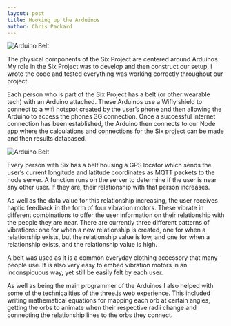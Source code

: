 ```yaml
---
layout: post
title: Hooking up the Arduinos
author: Chris Packard
---
```


![Arduino Belt]({{site.baseurl}}/img/belt_1LR.jpg)

The physical components of the Six Project are centered around Arduinos. My role in the Six Project was to develop and then construct our setup, i wrote the code and tested everything was working correctly throughout our project.

Each person who is part of the Six Project has a belt (or other wearable tech) with an Arduino attached. These Arduinos use a Wifly shield to connect to a wifi hotspot created by the user’s  phone and then allowing the Arduino to access the phones 3G connection. Once a successful internet connection has been established, the Arduino then connects to our Node app where the calculations and  connections for the Six project can be made and then results databased.

![Arduino Belt]({{site.baseurl}}/img/belt_2lr.jpg)

Every person with Six has a belt housing a GPS locator which sends the user’s current longitude and latitude coordinates as MQTT packets to the node server. A function runs on the server to determine if the user is near any other user. If they are, their relationship with that person increases.

As well as the data value for this relationship increasing, the user receives haptic feedback in the form of four vibration motors. These vibrate in different combinations to offer the user information on their relationship with the people they are near. There are currently three different patterns of vibrations: one for when a new relationship is created, one for when a relationship exists, but the relationship value is low, and one for when a relationship exists, and the relationship value is high.

A belt was used as it is a common everyday clothing accessory that many people use. It is also very easy to embed vibration motors in an inconspicuous way, yet still be easily felt by each user.

As well as being the main programmer of the Arduinos I also helped with some of the technicalities of the three.js web experience. This included writing mathematical equations for mapping each orb at certain angles, getting the orbs to animate when their respective radii change and connecting the relationship lines to the orbs they connect.


